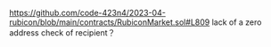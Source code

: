 https://github.com/code-423n4/2023-04-rubicon/blob/main/contracts/RubiconMarket.sol#L809
lack of a zero address check of recipient？